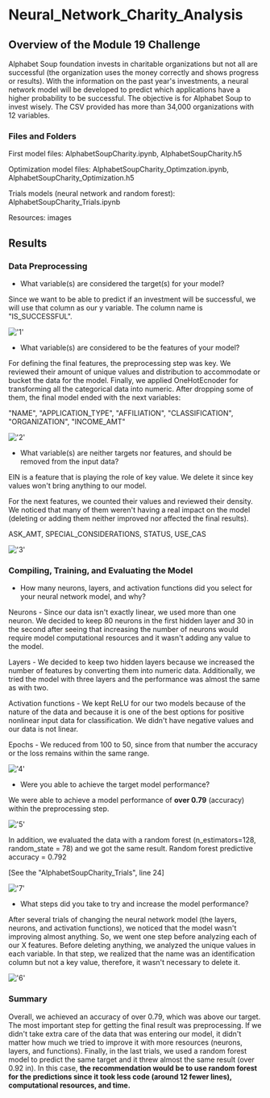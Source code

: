 # Neural_Network_Charity_Analysis

## Overview of the Module 19 Challenge

Alphabet Soup foundation invests in charitable organizations but not all are successful (the organization uses the money correctly and shows progress or results). With the information on the past year's investments, a neural network model will be developed to predict which applications have a higher probability to be successful. The objective is for Alphabet Soup to invest wisely. The CSV provided has more than 34,000 organizations with 12 variables. 

### Files and Folders

First model files: AlphabetSoupCharity.ipynb, AlphabetSoupCharity.h5

Optimization model files: AlphabetSoupCharity_Optimzation.ipynb, AlphabetSoupCharity_Optimization.h5

Trials models (neural network and random forest): AlphabetSoupCharity_Trials.ipynb

Resources: images

## Results

### Data Preprocessing

- What variable(s) are considered the target(s) for your model?

Since we want to be able to predict if an investment will be successful, we will use that column as our y variable. The column name is "IS_SUCCESSFUL".

!['1']()

- What variable(s) are considered to be the features of your model?

For defining the final features, the preprocessing step was key. We reviewed their amount of unique values and distribution to accommodate or bucket the data for the model. Finally, we applied OneHotEcnoder for transforming all the categorical data into numeric. After dropping some of them, the final model ended with the next variables: 

"NAME", "APPLICATION_TYPE", "AFFILIATION", "CLASSIFICATION", "ORGANIZATION", "INCOME_AMT"

!['2']()

- What variable(s) are neither targets nor features, and should be removed from the input data?

EIN is a feature that is playing the role of key value. We delete it since key values won't bring anything to our model. 

For the next features, we counted their values and reviewed their density. We noticed that many of them weren't having a real impact on the model (deleting or adding them neither improved nor affected the final results). 

ASK_AMT, SPECIAL_CONSIDERATIONS, STATUS, USE_CAS

!['3']()

### Compiling, Training, and Evaluating the Model

- How many neurons, layers, and activation functions did you select for your neural network model, and why?

Neurons - Since our data isn't exactly linear, we used more than one neuron. We decided to keep 80 neurons in the first hidden layer and 30 in the second after seeing that increasing the number of neurons would require model computational resources and it wasn't adding any value to the model.

Layers - We decided to keep two hidden layers because we increased the number of features by converting them into numeric data. Additionally, we tried the model with three layers and the performance was almost the same as with two.  

Activation functions - We kept ReLU for our two models because of the nature of the data and because it is one of the best options for positive nonlinear input data for classification. We didn't have negative values and our data is not linear. 

Epochs - We reduced from 100 to 50, since from that number the accuracy or the loss remains within the same range. 

!['4']()

- Were you able to achieve the target model performance?

We were able to achieve a model performance of **over 0.79** (accuracy) within the preprocessing step. 

!['5']()

In addition, we evaluated the data with a random forest (n_estimators=128, random_state = 78) and we got the same result. Random forest predictive accuracy = 0.792

[See the "AlphabetSoupCharity_Trials", line 24]

!['7']() 

- What steps did you take to try and increase the model performance?

After several trials of changing the neural network model (the layers, neurons, and activation functions), we noticed that the model wasn't improving almost anything. So, we went one step before analyzing each of our X features. Before deleting anything, we analyzed the unique values in each variable. In that step, we realized that the name was an identification column but not a key value, therefore, it wasn't necessary to delete it. 

!['6']()

### Summary

Overall, we achieved an accuracy of over 0.79, which was above our target. The most important step for getting the final result was preprocessing. If we didn't take extra care of the data that was entering our model, it didn't matter how much we tried to improve it with more resources (neurons, layers, and functions). Finally, in the last trials, we used a random forest model to predict the same target and it threw almost the same result (over 0.92 in). In this case, **the recommendation would be to use random forest for the predictions since it took less code (around 12 fewer lines), computational resources, and time.**   